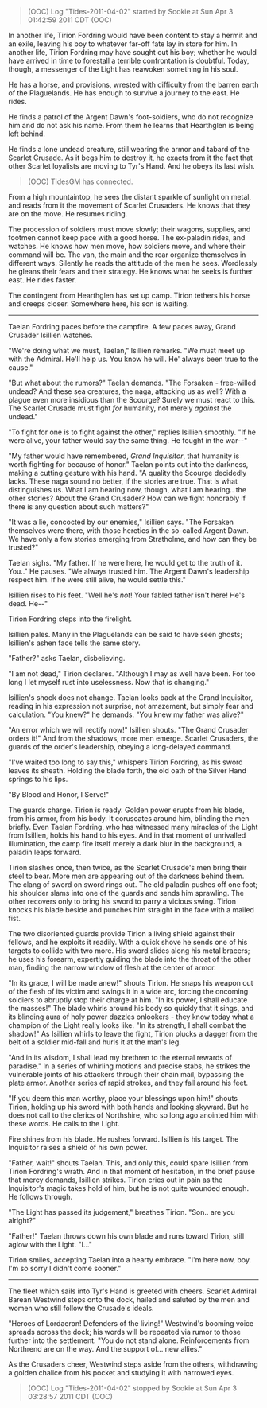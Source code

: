 > (OOC) Log "Tides-2011-04-02" started by Sookie at Sun Apr 3 01:42:59 2011 CDT (OOC)

In another life, Tirion Fordring would have been content to stay a hermit and an exile, leaving his boy to whatever far-off fate lay in store for him. In another life, Tirion Fordring may have sought out his boy; whether he would have arrived in time to forestall a terrible confrontation is doubtful. Today, though, a messenger of the Light has reawoken something in his soul.

He has a horse, and provisions, wrested with difficulty from the barren earth of the Plaguelands. He has enough to survive a journey to the east. He rides.

He finds a patrol of the Argent Dawn's foot-soldiers, who do not recognize him and do not ask his name. From them he learns that Hearthglen is being left behind.

He finds a lone undead creature, still wearing the armor and tabard of the Scarlet Crusade. As it begs him to destroy it, he exacts from it the fact that other Scarlet loyalists are moving to Tyr's Hand. And he obeys its last wish.

> (OOC) TidesGM has connected.

From a high mountaintop, he sees the distant sparkle of sunlight on metal, and reads from it the movement of Scarlet Crusaders. He knows that they are on the move. He resumes riding.

The procession of soldiers must move slowly; their wagons, supplies, and footmen cannot keep pace with a good horse. The ex-paladin rides, and watches. He knows how men move, how soldiers move, and where their command will be. The van, the main and the rear organize themselves in different ways. Silently he reads the attitude of the men he sees. Wordlessly he gleans their fears and their strategy. He knows what he seeks is further east. He rides faster.

The contingent from Hearthglen has set up camp. Tirion tethers his horse and creeps closer. Somewhere here, his son is waiting.

---

Taelan Fordring paces before the campfire. A few paces away, Grand Crusader Isillien watches.

"We're doing what we must, Taelan," Isillien remarks. "We must meet up with the Admiral. He'll help us. You know he will. He' always been true to the cause."

"But what about the rumors?" Taelan demands. "The Forsaken - free-willed undead? And these sea creatures, the naga, attacking us as well? With a plague even more insidious than the Scourge? Surely we must react to this. The Scarlet Crusade must fight _for_ humanity, not merely _against_ the undead."

"To fight for one is to fight against the other," replies Isillien smoothly. "If he were alive, your father would say the same thing. He fought in the war--"

"My father would have remembered, _Grand Inquisitor_, that humanity is worth fighting for because of honor." Taelan points out into the darkness, making a cutting gesture with his hand. "A quality the Scourge decidedly lacks. These naga sound no better, if the stories are true. That is what distinguishes us. What I am hearing now, though, what I am hearing.. the other stories? About the Grand Crusader? How can we fight honorably if there is any question about such matters?"

"It was a lie, concocted by our enemies," Isillien says. "The Forsaken themselves were there, with those heretics in the so-called Argent Dawn. We have only a few stories emerging from Stratholme, and how can they be trusted?"

Taelan sighs. "My father. If he were here, he would get to the truth of it. You.." He pauses. "We always trusted him. The Argent Dawn's leadership respect him. If he were still alive, he would settle this."

Isillien rises to his feet. "Well he's _not_! Your fabled father isn't here! He's dead. He--"

Tirion Fordring steps into the firelight.

Isillien pales. Many in the Plaguelands can be said to have seen ghosts; Isillien's ashen face tells the same story.

"Father?" asks Taelan, disbelieving.

"I am not dead," Tirion declares. "Although I may as well have been. For too long I let myself rust into uselessness. Now that is changing."

Isillien's shock does not change. Taelan looks back at the Grand Inquisitor, reading in his expression not surprise, not amazement, but simply fear and calculation. "You knew?" he demands. "You knew my father was alive?"

"An error which we will rectify now!" Isillien shouts. "The Grand Crusader orders it!" And from the shadows, more men emerge. Scarlet Crusaders, the guards of the order's leadership, obeying a long-delayed command.

"I've waited too long to say this," whispers Tirion Fordring, as his sword leaves its sheath. Holding the blade forth, the old oath of the Silver Hand springs to his lips.

"By Blood and Honor, I Serve!"

The guards charge. Tirion is ready. Golden power erupts from his blade, from his armor, from his body. It coruscates around him, blinding the men briefly. Even Taelan Fordring, who has witnessed many miracles of the Light from Isillien, holds his hand to his eyes. And in that moment of unrivalled illumination, the camp fire itself merely a dark blur in the background, a paladin leaps forward.

Tirion slashes once, then twice, as the Scarlet Crusade's men bring their steel to bear. More men are appearing out of the darkness behind them. The clang of sword on sword rings out. The old paladin pushes off one foot; his shoulder slams into one of the guards and sends him sprawling. The other recovers only to bring his sword to parry a vicious swing. Tirion knocks his blade beside and punches him straight in the face with a mailed fist.

The two disoriented guards provide Tirion a living shield against their fellows, and he exploits it readily. With a quick shove he sends one of his targets to collide with two more. His sword slides along his metal bracers; he uses his forearm, expertly guiding the blade into the throat of the other man, finding the narrow window of flesh at the center of armor.

"In its grace, I will be made anew!" shouts Tirion. He snaps his weapon out of the flesh of its victim and swings it in a wide arc, forcing the oncoming soldiers to abruptly stop their charge at him. "In its power, I shall educate the masses!" The blade whirls around his body so quickly that it sings, and its blinding aura of holy power dazzles onlookers - they know today what a champion of the Light really looks like. "In its strength, I shall combat the shadow!" As Isillien whirls to leave the fight, Tirion plucks a dagger from the belt of a soldier mid-fall and hurls it at the man's leg.

"And in its wisdom, I shall lead my brethren to the eternal rewards of paradise." In a series of whirling motions and precise stabs, he strikes the vulnerable joints of his attackers through their chain mail, bypassing the plate armor. Another series of rapid strokes, and they fall around his feet.

"If you deem this man worthy, place your blessings upon him!" shouts Tirion, holding up his sword with both hands and looking skyward. But he does not call to the clerics of Northshire, who so long ago anointed him with these words. He calls to the Light.

Fire shines from his blade. He rushes forward. Isillien is his target. The Inquisitor raises a shield of his own power.

"Father, wait!" shouts Taelan. This, and only this, could spare Isillien from Tirion Fordring's wrath. And in that moment of hesitation, in the brief pause that mercy demands, Isillien strikes. Tirion cries out in pain as the Inquisitor's magic takes hold of him, but he is not quite wounded enough. He follows through.

"The Light has passed its judgement," breathes Tirion. "Son.. are you alright?"

"Father!" Taelan throws down his own blade and runs toward Tirion, still aglow with the Light. "I..."

Tirion smiles, accepting Taelan into a hearty embrace. "I'm here now, boy. I'm so sorry I didn't come sooner."

---

The fleet which sails into Tyr's Hand is greeted with cheers. Scarlet Admiral Barean Westwind steps onto the dock, hailed and saluted by the men and women who still follow the Crusade's ideals.

"Heroes of Lordaeron! Defenders of the living!" Westwind's booming voice spreads across the dock; his words will be repeated via rumor to those further into the settlement. "You do not stand alone. Reinforcements from Northrend are on the way. And the support of... new allies."

As the Crusaders cheer, Westwind steps aside from the others, withdrawing a golden chalice from his pocket and studying it with narrowed eyes.

> (OOC) Log "Tides-2011-04-02" stopped by Sookie at Sun Apr 3 03:28:57 2011 CDT (OOC)